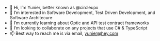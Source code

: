 - 👋 Hi, I’m Yunier, better known as @circleupx
- 👀 I’m interested in Software Development, Test Driven Development, and Software Architecure
- 🌱 I’m currently learning about Optic and API test contract frameworks
- 💞️ I’m looking to collaborate on any projects that use C# & TypeScript
- 📫 Best way to reach me is via email, yunier@hey.com

<!---
circleupx/circleupx is a ✨ special ✨ repository because its `README.md` (this file) appears on your GitHub profile.
You can click the Preview link to take a look at your changes.
--->
